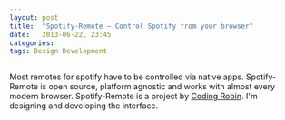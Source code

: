 ```yaml
---
layout: post
title:  "Spotify-Remote – Control Spotify from your browser"
date:   2013-06-22, 23:45
categories:
tags: Design Development
---
```


Most remotes for spotify have to be controlled via native apps. Spotify-Remote is open source, platform agnostic and works with almost every modern browser.
Spotify-Remote is a project by [Coding Robin](http://coding-robin.de/2013/02/11/spotify-remote.html). I'm designing and developing the interface.
